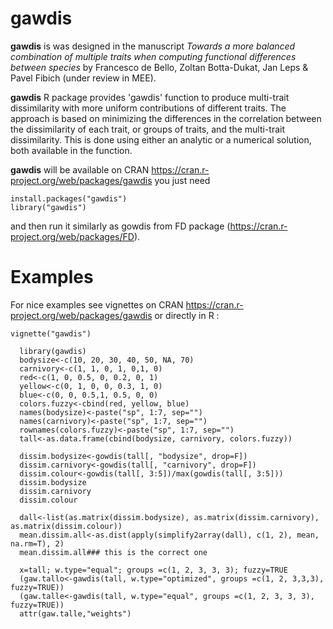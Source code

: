 gawdis
======

**gawdis** is was designed in the manuscript *Towards a more balanced combination of multiple traits when computing functional differences between species* by Francesco de Bello, Zoltan Botta-Dukat, Jan Leps & Pavel Fibich (under review in MEE).

**gawdis** R package provides 'gawdis' function to produce multi-trait dissimilarity with more uniform contributions of different traits. The approach is based on minimizing the differences in the correlation between the dissimilarity of each trait, or groups of traits, and the multi-trait dissimilarity. This is done using either an analytic or a numerical solution, both available in the function.

**gawdis** will be available on CRAN https://cran.r-project.org/web/packages/gawdis you just need

```
install.packages("gawdis")
library("gawdis")
```

and then run it similarly as gowdis from FD package (https://cran.r-project.org/web/packages/FD).

Examples
======
For nice examples see vignettes on CRAN https://cran.r-project.org/web/packages/gawdis or directly in R :

```
vignette("gawdis")
```

```
  library(gawdis)
  bodysize<-c(10, 20, 30, 40, 50, NA, 70)
  carnivory<-c(1, 1, 0, 1, 0,1, 0)
  red<-c(1, 0, 0.5, 0, 0.2, 0, 1)
  yellow<-c(0, 1, 0, 0, 0.3, 1, 0)
  blue<-c(0, 0, 0.5,1, 0.5, 0, 0)
  colors.fuzzy<-cbind(red, yellow, blue)
  names(bodysize)<-paste("sp", 1:7, sep="")
  names(carnivory)<-paste("sp", 1:7, sep="")
  rownames(colors.fuzzy)<-paste("sp", 1:7, sep="")
  tall<-as.data.frame(cbind(bodysize, carnivory, colors.fuzzy))
  
  dissim.bodysize<-gowdis(tall[, "bodysize", drop=F])
  dissim.carnivory<-gowdis(tall[, "carnivory", drop=F])
  dissim.colour<-gowdis(tall[, 3:5])/max(gowdis(tall[, 3:5]))
  dissim.bodysize
  dissim.carnivory
  dissim.colour
  
  dall<-list(as.matrix(dissim.bodysize), as.matrix(dissim.carnivory), as.matrix(dissim.colour))
  mean.dissim.all<-as.dist(apply(simplify2array(dall), c(1, 2), mean, na.rm=T), 2)
  mean.dissim.all### this is the correct one
  
  x=tall; w.type="equal"; groups =c(1, 2, 3, 3, 3); fuzzy=TRUE
  (gaw.tallo<-gawdis(tall, w.type="optimized", groups =c(1, 2, 3,3,3), fuzzy=TRUE))
  (gaw.talle<-gawdis(tall, w.type="equal", groups =c(1, 2, 3, 3, 3), fuzzy=TRUE))
  attr(gaw.talle,"weights")
```  

